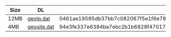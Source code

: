 |    Size   |     DL  | sha512sum |
|  ---  |  ---  |  ---  |
| 12MB | [geoip.dat](https://cdn.jsdelivr.net/gh/googleians/Rules@main/geoip.dat) | 0461ae19595db37bb7c082067f5e1f6e783b49dc56d22c18d775227122776cd62843b3c4d55b72adc37becf0e4bac78f263de832ae5d84fda393d16f5d3073da |
| 4MB | [geosite.dat](https://cdn.jsdelivr.net/gh/googleians/Rules@main/geosite.dat) | 94e3fe337e6384ba7ebc2b1b6828f47017562e291dcc3a478f9c0be10f94c416289ec40c3691423ae189b0f40ca92981405581651f4e678b2cf0d1b6e2e1d3b7 |
